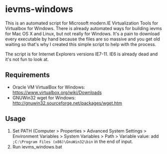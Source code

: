 ievms-windows
=============

This is an automated script for Microsoft modern.IE Virtualization Tools for Virtualbox for Windows. There is already automated ways for building ievms for Mac OS X and Linux, but not really for Windows. It's a pain to download every executable by hand because the files are so massive and you get old waiting so that's why I created this simple script to help with the process.

The script is for Internet Explorers versions IE7-11. IE6 is already dead and it's not fun to look at.

Requirements
----

 - Oracle VM VirtualBox for Windows: https://www.virtualbox.org/wiki/Downloads
 - GNUWin32 wget for Windows: http://gnuwin32.sourceforge.net/packages/wget.htm

Usage
----

1. Set PATH (Computer > Properties > Advanced System Settings > Environment Variables > System Variables > Path > Variable value: add `;C:\Program Files (x86)\GnuWin32\bin` in the end of input.
2. Run ievms_windows.bat